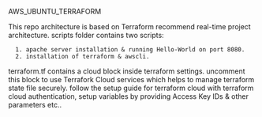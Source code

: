 AWS_UBUNTU_TERRAFORM

This repo architecture is based on Terraform recommend real-time project architecture.
scripts folder contains two scripts:

      1. apache server installation & running Hello-World on port 8080.
      2. installation of terraform & awscli.

terraform.tf contains a cloud block inside terraform settings.
uncomment this block to use Terrafork Cloud services which helps to manage terraform state file securely.
follow the setup guide for terraform cloud with terraform cloud authentication, setup variables by providing Access Key IDs & other parameters etc..
